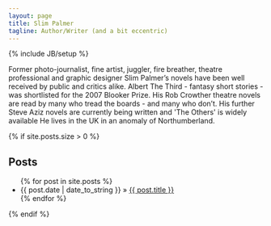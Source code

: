```yaml
---
layout: page
title: Slim Palmer
tagline: Author/Writer (and a bit eccentric)
---
```

{% include JB/setup %}

Former photo-journalist, fine artist, juggler, fire breather, theatre
professional and graphic designer Slim Palmer’s novels have been well received
by public and critics alike.
Albert The Third  - fantasy short stories - was shortlisted for the 2007 Blooker Prize.
His Rob Crowther theatre novels are read by many who tread the boards - and many who don’t.
His further Steve Aziz novels are currently being written and 'The Others' is widely available
He lives in the UK in an anomaly of Northumberland.

{% if site.posts.size > 0 %}
## Posts

<ul class="posts">
  {% for post in site.posts %}
    <li><span>{{ post.date | date_to_string }}</span> &raquo; <a href="{{ BASE_PATH }}{{ post.url }}">{{ post.title }}</a></li>
  {% endfor %}
</ul>

{% endif %}
